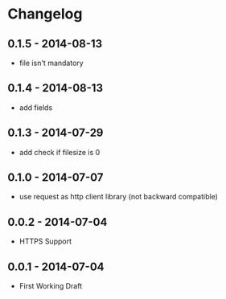 # Changelog

## 0.1.5 - 2014-08-13
- file isn't mandatory

## 0.1.4 - 2014-08-13
- add fields

## 0.1.3 - 2014-07-29
- add check if filesize is 0

## 0.1.0 - 2014-07-07
- use request as http client library (not backward compatible)

## 0.0.2 - 2014-07-04
- HTTPS Support

## 0.0.1 - 2014-07-04
- First Working Draft